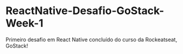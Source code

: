 # ReactNative-Desafio-GoStack-Week-1
Primeiro desafio em React Native concluído do curso da Rockeatseat, GoStack!
